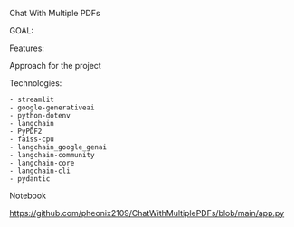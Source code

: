 Chat With Multiple PDFs


GOAL:

    
    
Features:

    

Approach for the project

    
Technologies: 

    - streamlit
    - google-generativeai
    - python-dotenv
    - langchain
    - PyPDF2
    - faiss-cpu
    - langchain_google_genai
    - langchain-community
    - langchain-core
    - langchain-cli
    - pydantic

Notebook

https://github.com/pheonix2109/ChatWithMultiplePDFs/blob/main/app.py


